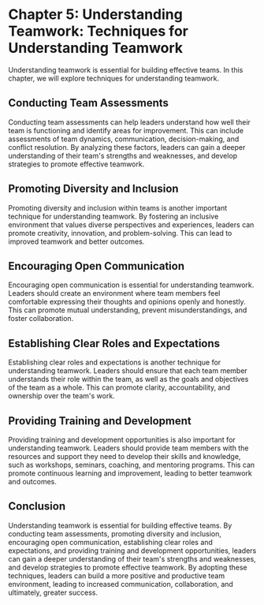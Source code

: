 Chapter 5: Understanding Teamwork: Techniques for Understanding Teamwork
========================================================================

Understanding teamwork is essential for building effective teams. In this chapter, we will explore techniques for understanding teamwork.

Conducting Team Assessments
---------------------------

Conducting team assessments can help leaders understand how well their team is functioning and identify areas for improvement. This can include assessments of team dynamics, communication, decision-making, and conflict resolution. By analyzing these factors, leaders can gain a deeper understanding of their team's strengths and weaknesses, and develop strategies to promote effective teamwork.

Promoting Diversity and Inclusion
---------------------------------

Promoting diversity and inclusion within teams is another important technique for understanding teamwork. By fostering an inclusive environment that values diverse perspectives and experiences, leaders can promote creativity, innovation, and problem-solving. This can lead to improved teamwork and better outcomes.

Encouraging Open Communication
------------------------------

Encouraging open communication is essential for understanding teamwork. Leaders should create an environment where team members feel comfortable expressing their thoughts and opinions openly and honestly. This can promote mutual understanding, prevent misunderstandings, and foster collaboration.

Establishing Clear Roles and Expectations
-----------------------------------------

Establishing clear roles and expectations is another technique for understanding teamwork. Leaders should ensure that each team member understands their role within the team, as well as the goals and objectives of the team as a whole. This can promote clarity, accountability, and ownership over the team's work.

Providing Training and Development
----------------------------------

Providing training and development opportunities is also important for understanding teamwork. Leaders should provide team members with the resources and support they need to develop their skills and knowledge, such as workshops, seminars, coaching, and mentoring programs. This can promote continuous learning and improvement, leading to better teamwork and outcomes.

Conclusion
----------

Understanding teamwork is essential for building effective teams. By conducting team assessments, promoting diversity and inclusion, encouraging open communication, establishing clear roles and expectations, and providing training and development opportunities, leaders can gain a deeper understanding of their team's strengths and weaknesses, and develop strategies to promote effective teamwork. By adopting these techniques, leaders can build a more positive and productive team environment, leading to increased communication, collaboration, and ultimately, greater success.
